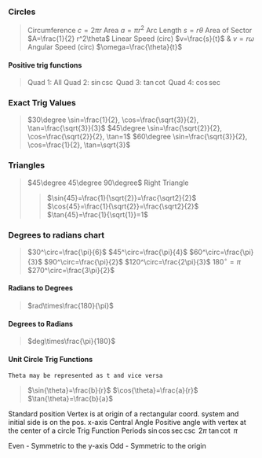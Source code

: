 ### Circles
> Circumference $c=2\pi r$
> Area $a=\pi r^2$
> Arc Length $s=r\theta$
> Area of Sector $A=\frac{1}{2} r^2\theta$
> Linear Speed (circ) $v=\frac{s}{t}$ & $v=r\omega$
> Angular Speed (circ) $\omega=\frac{\theta}{t}$
#### Positive trig functions
> Quad 1: All
> Quad 2: $\sin \csc$
> Quad 3: $\tan \cot$
> Quad 4: $\cos \sec$
### Exact Trig Values
> $30\degree \sin=\frac{1}{2}, \cos=\frac{\sqrt{3}}{2}, \tan=\frac{\sqrt{3}}{3}$
> $45\degree \sin=\frac{\sqrt{2}}{2}, \cos=\frac{\sqrt{2}}{2}, \tan=1$
> $60\degree \sin=\frac{\sqrt{3}}{2}, \cos=\frac{1}{2}, \tan=\sqrt{3}$
### Triangles
> $45\degree 45\degree 90\degree$ Right Triangle
>> $\sin{45}=\frac{1}{\sqrt{2}}=\frac{\sqrt2}{2}$
>> $\cos{45}=\frac{1}{\sqrt{2}}=\frac{\sqrt2}{2}$
>> $\tan{45}=\frac{1}{\sqrt{1}}=1$
### Degrees to radians chart
> $30^\circ=\frac{\pi}{6}$
> $45^\circ=\frac{\pi}{4}$
> $60^\circ=\frac{\pi}{3}$
> $90^\circ=\frac{\pi}{2}$
> $120^\circ=\frac{2\pi}{3}$
> $180^\circ=\pi$
> $270^\circ=\frac{3\pi}{2}$
#### Radians to Degrees
> $rad\times\frac{180}{\pi}$
#### Degrees to Radians
> $deg\times\frac{\pi}{180}$
#### Unit Circle Trig Functions
    Theta may be represented as t and vice versa
> $\sin{\theta}=\frac{b}{r}$
> $\cos{\theta}=\frac{a}{r}$
> $\tan{\theta}=\frac{b}{a}$

Standard position
	Vertex is at origin of a rectangular coord. system and initial side is on the pos. x-axis
Central Angle
	Positive angle with vertex at the center of a circle
Trig Function Periods
	 $\sin\cos\sec\csc$ $2\pi$ 
	 $\tan\cot$ $\pi$

Even - Symmetric to the y-axis
Odd - Symmetric to the origin